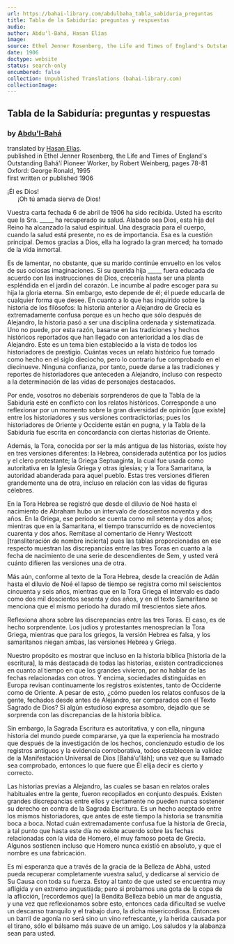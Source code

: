 ```yaml
---
url: https://bahai-library.com/abdulbaha_tabla_sabiduria_preguntas
title: Tabla de la Sabiduría: preguntas y respuestas
audio: 
author: Abdu'l-Bahá, Hasan Elías
image: 
source: Ethel Jenner Rosenberg, the Life and Times of England's Outstanding Bahá'í Pioneer Worker, by Robert Weinberg, pages 78-81
date: 1906
doctype: website
status: search-only
encumbered: false
collection: Unpublished Translations (bahai-library.com)
collectionImage: 
---
```



## Tabla de la Sabiduría: preguntas y respuestas

### by [Abdu'l-Bahá](https://bahai-library.com/author/Abdu'l-Bahá)

translated by [Hasan Elías](https://bahai-library.com/author/Hasan%20Elías).  
published in Ethel Jenner Rosenberg, the Life and Times of England's Outstanding Bahá'í Pioneer Worker, by Robert Weinberg, pages 78-81  
Oxford: George Ronald, 1995  
first written or published 1906


¡Él es Dios!  
      ¡Oh tú amada sierva de Dios!

Vuestra carta fechada 6 de abril de 1906 ha sido recibida. Usted ha escrito que la Sra. _____ ha recuperado su salud. Alabado sea Dios, esta hija del Reino ha alcanzado la salud espiritual. Una desgracia para el cuerpo, cuando la salud está presente, no es de importancia. Esa es la cuestión principal. Demos gracias a Dios, ella ha logrado la gran merced; ha tomado de la vida inmortal.

Es de lamentar, no obstante, que su marido continúe envuelto en los velos de sus ociosas imaginaciones. Si su querida hija _____ fuera educada de acuerdo con las instrucciones de Dios, crecería hasta ser una planta espléndida en el jardín del corazón. Le incumbe al padre escoger para su hija la gloria eterna. Sin embargo, esto depende de él; él puede educarla de cualquier forma que desee. En cuanto a lo que has inquirido sobre la historia de los filósofos: la historia anterior a Alejandro de Grecia es extremadamente confusa porque es un hecho que sólo después de Alejandro, la historia pasó a ser una disciplina ordenada y sistematizada. Uno no puede, por esta razón, basarse en las tradiciones y hechos históricos reportados que han llegado con anterioridad a los días de Alejandro. Este es un tema bien establecido a la vista de todos los historiadores de prestigio. Cuántas veces un relato histórico fue tomado como hecho en el siglo dieciocho, pero lo contrario fue comprobado en el diecinueve. Ninguna confianza, por tanto, puede darse a las tradiciones y reportes de historiadores que anteceden a Alejandro, incluso con respecto a la determinación de las vidas de personajes destacados.

Por ende, vosotros no deberíais sorprenderos de que la Tabla de la Sabiduría esté en conflicto con los relatos históricos. Corresponde a uno reflexionar por un momento sobre la gran diversidad de opinión \[que existe\] entre los historiadores y sus versiones contradictorias; pues los historiadores de Oriente y Occidente están en pugna, y la Tabla de la Sabiduría fue escrita en concordancia con ciertas historias de Oriente.

Además, la Tora, conocida por ser la más antigua de las historias, existe hoy en tres versiones diferentes: la Hebrea, considerada auténtica por los judíos y el clero protestante; la Griega Septuaginta, la cual fue usada como autoritativa en la Iglesia Griega y otras iglesias; y la Tora Samaritana, la autoridad abanderada para aquel pueblo. Estas tres versiones difieren grandemente una de otra, incluso en relación con las vidas de figuras célebres.

En la Tora Hebrea se registró que desde el diluvio de Noé hasta el nacimiento de Abraham hubo un intervalo de doscientos noventa y dos años. En la Griega, ese periodo se cuenta como mil setenta y dos años; mientras que en la Samaritana, el tiempo transcurrido es de novecientos cuarenta y dos años. Remítase al comentario de Henry Westcott \[transliteración de nombre incierta\] pues las tablas proporcionadas en ese respecto muestran las discrepancias entre las tres Toras en cuanto a la fecha de nacimiento de una serie de descendientes de Sem, y usted verá cuánto difieren las versiones una de otra.

Más aún, conforme al texto de la Tora Hebrea, desde la creación de Adán hasta el diluvio de Noé el lapso de tiempo se registra como mil seiscientos cincuenta y seis años, mientras que en la Tora Griega el intervalo es dado como dos mil doscientos sesenta y dos años, y en el texto Samaritano se menciona que el mismo periodo ha durado mil trescientos siete años.

Reflexiona ahora sobre las discrepancias entre las tres Toras. El caso, es de hecho sorprendente. Los judíos y protestantes menosprecian la Tora Griega, mientras que para los griegos, la versión Hebrea es falsa, y los samaritanos niegan ambas, las versiones Hebrea y Griega.

Nuestro propósito es mostrar que incluso en la historia bíblica \[historia de la escritura\], la más destacada de todas las historias, existen contradicciones en cuanto al tiempo en que los grandes vivieron, por no hablar de las fechas relacionadas con otros. Y encima, sociedades distinguidas en Europa revisan continuamente los registros existentes, tanto de Occidente como de Oriente. A pesar de esto, ¿cómo pueden los relatos confusos de la gente, fechados desde antes de Alejandro, ser comparados con el Texto Sagrado de Dios? Si algún estudioso expresa asombro, dejadlo que se sorprenda con las discrepancias de la historia bíblica.

Sin embargo, la Sagrada Escritura es autoritativa, y con ella, ninguna historia del mundo puede compararse, ya que la experiencia ha mostrado que después de la investigación de los hechos, concienzudo estudio de los registros antiguos y la evidencia corroborativa, todos establecen la validez de la Manifestación Universal de Dios \[Bahá’u’lláh\]; una vez que su llamado sea comprobado, entonces lo que fuere que Él elija decir es cierto y correcto.

Las historias previas a Alejandro, las cuales se basan en relatos orales habituales entre la gente, fueron recopilados en conjunto después. Existen grandes discrepancias entre ellos y ciertamente no pueden nunca sostener su derecho en contra de la Sagrada Escritura. Es un hecho aceptado entre los mismos historiadores, que antes de este tiempo la historia se transmitía boca a boca. Notad cuán extremadamente confusa fue la historia de Grecia, a tal punto que hasta este día no existe acuerdo sobre las fechas relacionadas con la vida de Homero, el muy famoso poeta de Grecia. Algunos sostienen incluso que Homero nunca existió en absoluto, y que el nombre es una fabricación.

Es mi esperanza que a través de la gracia de la Belleza de Abhá, usted pueda recuperar completamente vuestra salud, y dedicarse al servicio de Su Causa con toda su fuerza. Estoy al tanto de que usted se encuentra muy afligida y en extremo angustiada; pero si probamos una gota de la copa de la aflicción, \[recordemos que\] la Bendita Belleza bebió un mar de angustia, y una vez que reflexionamos sobre esto, entonces cada dificultad se vuelve un descanso tranquilo y el trabajo duro, la dicha misericordiosa. Entonces un barril de agonía no será sino un vino refrescante, y la herida causada por el tirano, sólo el bálsamo más suave de un amigo. Los saludos y la alabanza sean para usted.